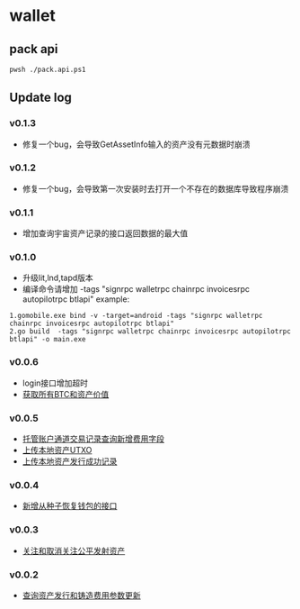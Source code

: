 # wallet

## pack api

```bash
pwsh ./pack.api.ps1
```

## Update log
### v0.1.3
- 修复一个bug，会导致GetAssetInfo输入的资产没有元数据时崩溃

### v0.1.2
- 修复一个bug，会导致第一次安装时去打开一个不存在的数据库导致程序崩溃

### v0.1.1
- 增加查询宇宙资产记录的接口返回数据的最大值

### v0.1.0
- 升级lit,lnd,tapd版本
- 编译命令请增加 -tags "signrpc walletrpc chainrpc invoicesrpc autopilotrpc btlapi"
example:
```
1.gomobile.exe bind -v -target=android -tags "signrpc walletrpc chainrpc invoicesrpc autopilotrpc btlapi"
2.go build  -tags "signrpc walletrpc chainrpc invoicesrpc autopilotrpc btlapi" -o main.exe 
```

### v0.0.6
- login接口增加超时
- [获取所有BTC和资产价值](https://bitlong.gitbook.io/api-doc#id-202489-112258-huo-qu-suo-you-btc-he-zi-chan-jia-zhi)

### v0.0.5

- [托管账户通道交易记录查询新增费用字段](https://app.gitbook.com/o/YKwEeYmlIe2KJGpL2TiX/s/nQHIKw00nyi8RS189Cfp/trade/custodyaccount)
- [上传本地资产UTXO](https://bitlong.gitbook.io/api-doc#id-202482-172842-shang-chuan-ben-di-zi-chan-utxo)
- [上传本地资产发行成功记录](https://bitlong.gitbook.io/api-doc#id-202482-172829-shang-chuan-ben-di-zi-chan-fa-xing-cheng-gong-ji-lu)

### v0.0.4

- [新增从种子恢复钱包的接口](https://seven-liquors-doc.gitbook.io/btlapi-1/wallet/recoverwallet)


### v0.0.3

- [关注和取消关注公平发射资产](https://bitlong.gitbook.io/api-doc#id-202482-084610-guan-zhu-he-qu-xiao-guan-zhu-gong-ping-fa-she-zi-chan)

### v0.0.2 

- [查询资产发行和铸造费用参数更新](https://bitlong.gitbook.io/api-doc#id-202481-141909-cha-xun-zi-chan-fa-xing-he-zhu-zao-fei-yong-can-shu-geng-xin)

